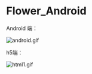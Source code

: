 # Flower_Android

Android 端：

![android.gif](https://upload-images.jianshu.io/upload_images/8917320-202826c14bd4b690.gif?imageMogr2/auto-orient/strip)

h5端：

![html1.gif](https://upload-images.jianshu.io/upload_images/8917320-0f105bc827adb35a.gif?imageMogr2/auto-orient/strip)
